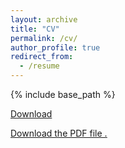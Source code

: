```yaml
---
layout: archive
title: "CV"
permalink: /cv/
author_profile: true
redirect_from:
  - /resume
---
```


{% include base_path %}

<p><a href="/files/CV_ChiHanPeng_no_references.pdf">Download</a></p>

<p><a href="/files/CV_ChiHanPeng_no_references.pdf"><object class="vanilla-pdf-embed" data="/files/CV_ChiHanPeng_no_references.pdf#page=1&view=FitH" type="application/pdf" width="1100" height="8000">
<p><a href="width="1100" height="8000"">Download the PDF file .</a></p>
</object></a></p>